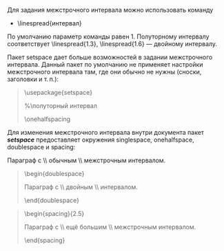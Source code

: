 Для задания межстрочного интервала можно использовать команду

- \linespread{интервал}

По умолчанию параметр команды равен 1. Полуторному интервалу соответствует \linespread{1.3}, \linespread{1.6} — двойному интервалу.

Пакет setspace дает больше возможностей в задании межстрочного интервала. Данный пакет по умолчанию не применяет настройки межстрочного интервала там, где они обычно не нужны (сноски, заголовки и т. п.):

>\usepackage{setspace}
>
>%\полуторный интервал
>
>\onehalfspacing

Для изменения межстрочного интервала внутри документа пакет ***setspace*** предоставляет окружения singlespace, onehalfspace, doublespace и spacing:

Параграф с \\\ обычным \\\ межстрочным интервалом.

>\begin{doublespace}
>
>Параграф с \\\ двойным \\\ интервалом.
>
>\end{doublespace}


>\begin{spacing}{2.5}
>
>Параграф с \\\ ещё большим \\\ межстрочным интервалом.
>
>\end{spacing}